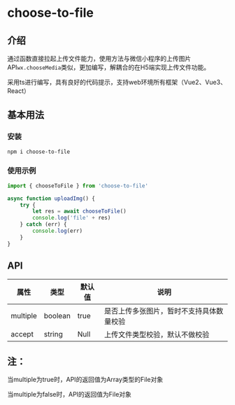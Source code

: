 # choose-to-file

## 介绍

​	通过函数直接拉起上传文件能力，使用方法与微信小程序的上传图片API`wx.chooseMedia`类似，更加编写，解耦合的在H5端实现上传文件功能。

​	采用ts进行编写，具有良好的代码提示，支持web环境所有框架（Vue2、Vue3、React）



## 基本用法

### 安装

```bash
npm i choose-to-file
```

### 使用示例

```js
import { chooseToFile } from 'choose-to-file'

async function uploadImg() {
	try {
		let res = await chooseToFile()
		console.log('file' + res)
	} catch (err) {
		console.log(err)
	}
}
```



## API

| 属性     | 类型    | 默认值 | 说明                                     |
| -------- | ------- | ------ | ---------------------------------------- |
| multiple | boolean | true   | 是否上传多张图片，暂时不支持具体数量校验 |
| accept   | string  | Null   | 上传文件类型校验，默认不做校验           |



## 注：

当multiple为true时，API的返回值为Array类型的File对象

当multiple为false时，API的返回值为File对象

